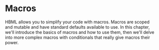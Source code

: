 # Macros

HBML allows you to simplify your code with macros. Macros are scoped and mutable and have standard defaults available to use. In this chapter, we'll introduce the basics of macros and how to use them, then we'll delve into more complex macros with conditionals that really give macros their power.
